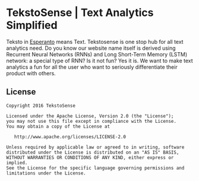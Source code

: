 # TekstoSense | Text Analytics Simplified

Teksto in [Esperanto][Esperanto] means Text. Tekstosense is one stop hub for all text analytics need. 
Do you know our website name itself is derived using Recurrent Neural Networks (RNNs) and Long Short-Term Memory (LSTM) network: a special type of RNN?
Is it not fun? Yes it is. We want to make text analytics a fun for all the user who want to seriously differentiate their product with others.












## License

```
Copyright 2016 TekstoSense

Licensed under the Apache License, Version 2.0 (the "License");
you may not use this file except in compliance with the License.
You may obtain a copy of the License at

   http://www.apache.org/licenses/LICENSE-2.0

Unless required by applicable law or agreed to in writing, software
distributed under the License is distributed on an "AS IS" BASIS,
WITHOUT WARRANTIES OR CONDITIONS OF ANY KIND, either express or implied.
See the License for the specific language governing permissions and
limitations under the License.
```

[tekstosense-url]: https://www.tekstosesne.com
[tekstosense-demo]: https://www.tekstosense.com
[tekstosense-logo]: http://i.imgur.com/4jyQQAZ.png
[Esperanto]: https://en.wikipedia.org/wiki/Esperanto
[badge-travis-url]: https://travis-ci.org/TekstoSense/branches
[badge-travis-image]: https://travis-ci.org/TekstoSense/teksto.svg?branch=master


